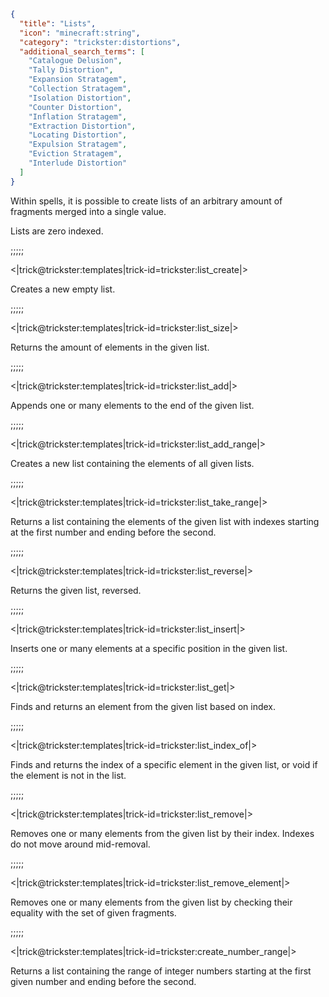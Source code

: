 ```json
{
  "title": "Lists",
  "icon": "minecraft:string",
  "category": "trickster:distortions",
  "additional_search_terms": [
    "Catalogue Delusion",
    "Tally Distortion",
    "Expansion Stratagem",
    "Collection Stratagem",
    "Isolation Distortion",
    "Counter Distortion",
    "Inflation Stratagem",
    "Extraction Distortion",
    "Locating Distortion",
    "Expulsion Stratagem",
    "Eviction Stratagem",
    "Interlude Distortion"
  ]
}
```

Within spells, it is possible to create lists of an arbitrary amount of fragments merged into a single value.


Lists are zero indexed.

;;;;;

<|trick@trickster:templates|trick-id=trickster:list_create|>

Creates a new empty list.

;;;;;

<|trick@trickster:templates|trick-id=trickster:list_size|>

Returns the amount of elements in the given list.

;;;;;

<|trick@trickster:templates|trick-id=trickster:list_add|>

Appends one or many elements to the end of the given list.

;;;;;

<|trick@trickster:templates|trick-id=trickster:list_add_range|>

Creates a new list containing the elements of all given lists.

;;;;;

<|trick@trickster:templates|trick-id=trickster:list_take_range|>

Returns a list containing the elements of the given list with indexes starting at the first number and ending before the second.

;;;;;

<|trick@trickster:templates|trick-id=trickster:list_reverse|>

Returns the given list, reversed.

;;;;;

<|trick@trickster:templates|trick-id=trickster:list_insert|>

Inserts one or many elements at a specific position in the given list.

;;;;;

<|trick@trickster:templates|trick-id=trickster:list_get|>

Finds and returns an element from the given list based on index.

;;;;;

<|trick@trickster:templates|trick-id=trickster:list_index_of|>

Finds and returns the index of a specific element in the given list, or void if the element is not in the list.

;;;;;

<|trick@trickster:templates|trick-id=trickster:list_remove|>

Removes one or many elements from the given list by their index. Indexes do not move around mid-removal.

;;;;;

<|trick@trickster:templates|trick-id=trickster:list_remove_element|>

Removes one or many elements from the given list by checking their equality with the set of given fragments.

;;;;;

<|trick@trickster:templates|trick-id=trickster:create_number_range|>

Returns a list containing the range of integer numbers starting at the first given number and ending before the second.
